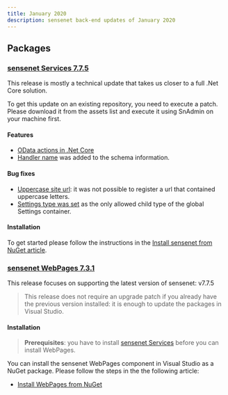 ```yaml
---
title: January 2020
description: sensenet back-end updates of January 2020
---
```


## Packages

### [sensenet Services 7.7.5](https://github.com/SenseNet/sensenet/releases/tag/v7.7.5)
This release is mostly a technical update that takes us closer to a full .Net Core solution.

To get this update on an existing repository, you need to execute a patch. Please download it from the assets list and execute it using SnAdmin on your machine first.

#### Features
- [OData actions in .Net Core](https://github.com/SenseNet/sensenet/issues/735)
- [Handler name](https://github.com/SenseNet/sensenet/issues/843) was added to the schema information.

#### Bug fixes

- [Uppercase site url](https://github.com/SenseNet/sensenet/issues/311): it was not possible to register a url that contained uppercase letters.
- [Settings type was set](https://github.com/SenseNet/sn-client/issues/411) as the only allowed child type of the global Settings container.

#### Installation
To get started please follow the instructions in the [Install sensenet from NuGet article](http://community.sensenet.com/docs/install-sn-from-nuget).

### [sensenet WebPages 7.3.1](https://github.com/SenseNet/sn-webpages/releases/tag/v7.3.1)
This release focuses on supporting the latest version of sensenet: v7.7.5

> This release does not require an upgrade patch if you already have the previous version installed: it is enough to update the packages in Visual Studio.

#### Installation
>**Prerequisites**: you have to install [sensenet Services](https://github.com/SenseNet/sensenet) before you can install WebPages.

You can install the sensenet WebPages component in Visual Studio as a NuGet package. Please follow the steps in the the following article:

- [Install WebPages from NuGet](https://github.com/SenseNet/sn-webpages/blob/master/docs/install-webpages-from-nuget.md)